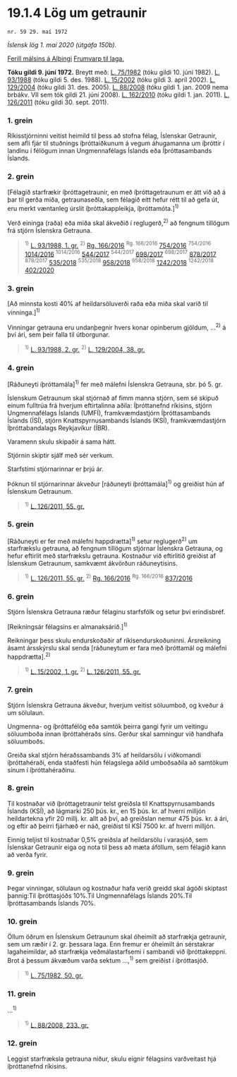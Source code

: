 # 19.1.4 Lög um getraunir

`nr. 59 29. maí 1972`

_Íslensk lög 1. maí 2020 (útgáfa 150b)._

[Ferill málsins á Alþingi](https://www.althingi.is/thingstorf/thingmalalistar-eftir-thingum/ferill/?ltg=92&mnr=251)
[Frumvarp til laga.](https://www.althingi.is/altext/92/s/pdf/0548.pdf)

**Tóku gildi 9. júní 1972.**
Breytt með:
[L. 75/1982](https://althingi.is/altext/stjtnr.html#1982075) (tóku gildi 10. júní 1982).
[L. 93/1988](https://althingi.is/altext/stjt/1988.093.html) (tóku gildi 5. des. 1988).
[L. 15/2002](https://althingi.is/altext/stjt/2002.015.html) (tóku gildi 3. apríl 2002).
[L. 129/2004](https://althingi.is/altext/stjt/2004.129.html) (tóku gildi 31. des. 2005).
[L. 88/2008](https://althingi.is/altext/stjt/2008.088.html) (tóku gildi 1. jan. 2009 nema brbákv. VII sem tók gildi 21. júní 2008).
[L. 162/2010](https://althingi.is/altext/stjt/2010.162.html) (tóku gildi 1. jan. 2011).
[L. 126/2011](https://althingi.is/altext/stjt/2011.126.html) (tóku gildi 30. sept. 2011).

### 1. grein

Ríkisstjórninni veitist heimild til þess að stofna félag, Íslenskar Getraunir, sem afli fjár til stuðnings íþróttaiðkunum á vegum áhugamanna um íþróttir í landinu í félögum innan Ungmennafélags Íslands eða Íþróttasambands Íslands.

### 2. grein

[Félagið starfrækir íþróttagetraunir, en með íþróttagetraunum er átt við að á þar til gerða miða, getraunaseðla, sem félagið eitt hefur rétt til að gefa út, eru merkt væntanleg úrslit íþróttakappleikja, íþróttamóta.]<sup>1)</sup> 

Verð eininga (raða) eða miða skal ákveðið í reglugerð,<sup>2)</sup> að fengnum tillögum frá stjórn Íslenskra Getrauna.

> <sup>1)</sup> [L. 93/1988, 1. gr.](https://althingi.is/altext/stjt/1988.093.html) <sup>2)</sup> [Rg. 166/2016](https://althingi.ishttps://www.reglugerd.is/reglugerdir/allar/nr/166-2016) <sup>Rg. 166/2016</sup> [754/2016](https://althingi.ishttps://www.reglugerd.is/reglugerdir/allar/nr/754-2016) <sup>754/2016</sup> [1014/2016](https://althingi.ishttps://www.reglugerd.is/reglugerdir/allar/nr/1014-2016) <sup>1014/2016</sup> [544/2017](https://althingi.ishttps://www.reglugerd.is/reglugerdir/allar/nr/544-2017) <sup>544/2017</sup> [698/2017](https://althingi.ishttps://www.reglugerd.is/reglugerdir/allar/nr/698-2017) <sup>698/2017</sup> [878/2017](https://althingi.ishttps://www.reglugerd.is/reglugerdir/allar/nr/878-2017) <sup>878/2017</sup> [535/2018](https://althingi.ishttps://www.reglugerd.is/reglugerdir/allar/nr/535-2018) <sup>535/2018</sup> [958/2018](https://althingi.ishttps://www.reglugerd.is/reglugerdir/allar/nr/958-2018) <sup>958/2018</sup> [1242/2018](https://althingi.ishttps://www.reglugerd.is/reglugerdir/allar/nr/1242-2018) <sup>1242/2018</sup> [402/2020](https://althingi.ishttps://www.reglugerd.is/reglugerdir/allar/nr/402-2020)

### 3. grein

[Að minnsta kosti 40% af heildarsöluverði raða eða miða skal varið til vinninga.]<sup>1)</sup> 

Vinningar getrauna eru undanþegnir hvers konar opinberum gjöldum, …<sup>2)</sup> á því ári, sem þeir falla til útborgunar.

> <sup>1)</sup> [L. 93/1988, 2. gr.](https://althingi.is/altext/stjt/1988.093.html) <sup>2)</sup> [L. 129/2004, 38. gr.](https://althingi.is/altext/stjt/2004.129.html)

### 4. grein

[Ráðuneyti íþróttamála]<sup>1)</sup> fer með málefni Íslenskra Getrauna, sbr. þó 5. gr.

Íslenskum Getraunum skal stjórnað af fimm manna stjórn, sem sé skipuð einum fulltrúa frá hverjum eftirtalinna aðila: Íþróttanefnd ríkisins, stjórn Ungmennafélags Íslands (UMFÍ), framkvæmdastjórn Íþróttasambands Íslands (ÍSÍ), stjórn Knattspyrnusambands Íslands (KSÍ), framkvæmdastjórn Íþróttabandalags Reykjavíkur (ÍBR).

Varamenn skulu skipaðir á sama hátt.

Stjórnin skiptir sjálf með sér verkum.

Starfstími stjórnarinnar er þrjú ár.

Þóknun til stjórnarinnar ákveður [ráðuneyti íþróttamála]<sup>1)</sup> og greiðist hún af Íslenskum Getraunum.

> <sup>1)</sup> [L. 126/2011, 55. gr.](https://althingi.is/altext/stjt/2011.126.html)

### 5. grein

[Ráðuneyti er fer með málefni happdrætta]<sup>1)</sup> setur reglugerð<sup>2)</sup> um starfrækslu getrauna, að fengnum tillögum stjórnar Íslenskra Getrauna, og hefur eftirlit með starfrækslu getrauna. Kostnaður við eftirlitið greiðist af Íslenskum Getraunum, samkvæmt ákvörðun ráðuneytisins.

> <sup>1)</sup> [L. 126/2011, 55. gr.](https://althingi.is/altext/stjt/2011.126.html) <sup>2)</sup> [Rg. 166/2016](https://althingi.ishttps://www.reglugerd.is/reglugerdir/allar/nr/166-2016) <sup>Rg. 166/2016</sup> [837/2016](https://althingi.ishttps://www.reglugerd.is/reglugerdir/allar/nr/837-2016)

### 6. grein

Stjórn Íslenskra Getrauna ræður félaginu starfsfólk og setur því erindisbréf.

[Reikningsár félagsins er almanaksárið.]<sup>1)</sup> 

Reikningar þess skulu endurskoðaðir af ríkisendurskoðuninni. Ársreikning ásamt ársskýrslu skal senda [ráðuneytum er fara með íþróttamál og málefni happdrætta].<sup>2)</sup> 

> <sup>1)</sup> [L. 15/2002, 1. gr.](https://althingi.is/altext/stjt/2002.015.html) <sup>2)</sup> [L. 126/2011, 55. gr.](https://althingi.is/altext/stjt/2011.126.html)

### 7. grein

Stjórn Íslenskra Getrauna ákveður, hverjum veitist söluumboð, og kveður á um sölulaun.

Ungmenna- og íþróttafélög eða samtök þeirra gangi fyrir um veitingu söluumboða innan íþróttahéraðs síns. Gerður skal samningur við handhafa söluumboðs.

Greiða skal stjórn héraðssambands 3% af heildarsölu í viðkomandi íþróttahéraði, enda staðfesti hún félagslega aðild umboðsaðila að samtökum sínum í íþróttahéraðinu.

### 8. grein

Til kostnaðar við íþróttagetraunir telst greiðsla til Knattspyrnusambands Íslands (KSÍ), að lágmarki 250 þús. kr., en 15 þús. kr. af hverri milljón heildartekna yfir 20 millj. kr. allt að því, að greiðslan nemur 475 þús. kr. á ári, og eftir að þeirri fjárhæð er náð, greiðist til KSÍ 7500 kr. af hverri milljón.

Einnig teljist til kostnaðar 0,5% greiðsla af heildarsölu í varasjóð, sem Íslenskar Getraunir eiga og nota til þess að mæta áföllum, sem félagið kann að verða fyrir.

### 9. grein

Þegar vinningar, sölulaun og kostnaður hafa verið greidd skal ágóði skiptast þannig:Til íþróttasjóðs 10%.Til Ungmennafélags Íslands 20%.Til Íþróttasambands Íslands 70%.

### 10. grein

Öllum öðrum en Íslenskum Getraunum skal óheimilt að starfrækja getraunir, sem um ræðir í 2. gr. þessara laga. Enn fremur er óheimilt án sérstakrar lagaheimildar, að starfrækja veðmálastarfsemi í sambandi við íþróttakeppni. Brot á þessum ákvæðum varða sektum …,<sup>1)</sup> sem greiðist í íþróttasjóð.

> <sup>1)</sup> [L. 75/1982, 50. gr.](https://althingi.is/altext/stjtnr.html#1982075?g50)

### 11. grein

…<sup>1)</sup> 

> <sup>1)</sup> [L. 88/2008, 233. gr.](https://althingi.is/altext/stjt/2008.088.html#G233)

### 12. grein

Leggist starfræksla getrauna niður, skulu eignir félagsins varðveitast hjá íþróttanefnd ríkisins.
